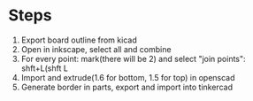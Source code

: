 Steps
=====

1. Export board outline from kicad
2. Open in inkscape, select all and combine
3. For every point: mark(there will be 2) and select "join points": shft+L(shft L
4. Import and extrude(1.6 for bottom, 1.5 for top) in openscad
5. Generate border in parts, export and import into tinkercad

